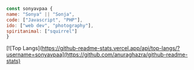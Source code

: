 ```javascript
const sonyavpaa {
name: "Sonya" || "Sonja",
code: ["Javascript", "PHP"],
ido: ["web dev", "photography"],
spiritanimal: ["squirrel"]
}
```

[![Top Langs](https://github-readme-stats.vercel.app/api/top-langs/?username=sonyavpaa](https://github.com/anuraghazra/github-readme-stats)

<!--
**sonyavpaa/sonyavpaa** is a ✨ _special_ ✨ repository because its `README.md` (this file) appears on your GitHub profile.

Here are some ideas to get you started:

- 🔭 I’m currently working on ...
- 🌱 I’m currently learning ...
- 👯 I’m looking to collaborate on ...
- 🤔 I’m looking for help with ...
- 💬 Ask me about ...
- 📫 How to reach me: ...
- 😄 Pronouns: ...
- ⚡ Fun fact: ...
-->
